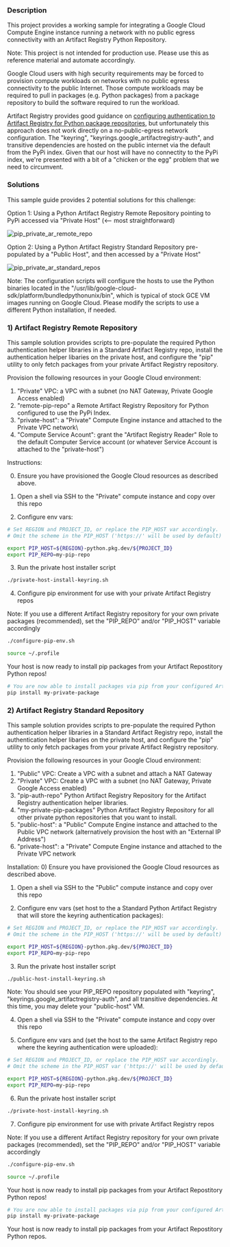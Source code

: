 ### Description

This project provides a working sample for integrating a Google Cloud Compute Engine instance running a network with no public egress connectivity with an Artifact Registry Python Repository.

Note: This project is not intended for production use. Please use this as reference material and automate accordingly.

Google Cloud users with high security requirements may be forced to provision compute workloads on networks with no public egress connectivity to the public Internet. Those compute workloads may be required to pull in packages (e.g. Python packages) from a package repository to build the software required to run the workload.

Artifact Registry provides good guidance on [configuring authentication to Artifact Registry for Python package repositories](https://cloud.google.com/artifact-registry/docs/python/authentication), but unfortunately this approach does not work directly on a no-public-egress network configuration. The "keyring", "keyrings.google_artifactregistry-auth", and transitive dependencies are hosted on the public internet via the default from the PyPi index. Given that our host will have no connectity to the PyPi index, we're presented with a bit of a "chicken or the egg" problem that we need to circumvent.

### Solutions

This sample guide provides 2 potential solutions for this challenge:

Option 1: Using a Python Artifact Registry Remote Repository pointing to PyPi accessed via "Private Host" (<-- most straightforward)

![pip_private_ar_remote_repo](https://github.com/user-attachments/assets/70b85523-d523-450e-9af9-2a4e01a0b887)

Option 2: Using a Python Artifact Registry Standard Repository pre-populated by a "Public Host", and then accessed by a "Private Host"

![pip_private_ar_standard_repos](https://github.com/user-attachments/assets/a928815c-9a89-4d95-b862-1dd4cc2a4b0f)


Note: The configuration scripts will configure the hosts to use the Python binaries located in the "/usr/lib/google-cloud-sdk/platform/bundledpythonunix/bin", which is typical of stock GCE VM images running on Google Cloud. Please modify the scripts to use a different Python installation, if needed.

### 1) Artifact Registry Remote Repository
This sample solution provides scripts to pre-populate the required Python authentication helper libraries in a Standard Artifact Registry repo, install the authentication helper libaries on the private host, and configure the "pip" utility to only fetch packages from your private Artifact Registry repository.

Provision the following resources in your Google Cloud environment:
1) "Private" VPC: a VPC with a subnet (no NAT Gateway, Private Google Access enabled)
2) "remote-pip-repo" a Remote Artifact Registry Repository for Python configured to use the PyPi Index.
3) "private-host": a "Private" Compute Engine instance and attached to the Private VPC network\
4) "Compute Service Acount": grant the "Artifact Registry Reader" Role to the default Computer Service account (or whatever Service Account is attached to the "private-host")

Instructions:

0) Ensure you have provisioned the Google Cloud resources as described above.

1) Open a shell via SSH to the "Private" compute instance and copy over this repo

2) Configure env vars:

  ```BASH
  # Set REGION and PROJECT_ID, or replace the PIP_HOST var accordingly.
  # Omit the scheme in the PIP_HOST ('https://' will be used by default) var.

  export PIP_HOST=${REGION}-python.pkg.dev/${PROJECT_ID}
  export PIP_REPO=my-pip-repo
  ```

3) Run the private host installer script

  ```BASH
  ./private-host-install-keyring.sh
  ```

4) Configure pip environment for use with your private Artifact Registry repos 

  Note: If you use a different Artifact Registry repository for your own private packages (recommended), set the "PIP_REPO" and/or "PIP_HOST" variable accordingly

  ```BASH
  ./configure-pip-env.sh

  source ~/.profile
  ```
 
Your host is now ready to install pip packages from your Artifact Repostitory Python repos!

```BASH
# You are now able to install packages via pip from your configured Artiface Registry repositories.
pip install my-private-package
```

### 2) Artifact Registry Standard Repository
This sample solution provides scripts to pre-populate the required Python authentication helper libraries in a Standard Artifact Registry repo, install the authentication helper libaries on the private host, and configure the "pip" utility to only fetch packages from your private Artifact Registry repository.

Provision the following resources in your Google Cloud environment:
1) "Public" VPC: Create a VPC with a subnet and attach a NAT Gateway
2) "Private" VPC: Create a VPC with a subnet (no NAT Gateway, Private Google Access enabled)
3) "pip-auth-repo" Python Artifact Registry Repository for the Artifact Registry authentication helper libraries.
4) "my-private-pip-packages" Python Artifact Registry Repository for all other private python repositories that you want to install.
5) "public-host": a "Public" Compute Engine instance and attached to the Public VPC network (alternatively provision the host with an "External IP Address")
4) "private-host": a "Private" Compute Engine instance and attached to the Private VPC network
  
Installation:
0) Ensure you have provisioned the Google Cloud resources as described above.

1) Open a shell via SSH to the "Public" compute instance and copy over this repo

2) Configure env vars (set host to the a Standard Python Artifact Registry that will store the keyring authentication packages):

  ```BASH
  # Set REGION and PROJECT_ID, or replace the PIP_HOST var accordingly.
  # Omit the scheme in the PIP_HOST ('https://' will be used by default) var.

  export PIP_HOST=${REGION}-python.pkg.dev/${PROJECT_ID}
  export PIP_REPO=my-pip-repo
  ```

3) Run the private host installer script

  ```BASH
  ./public-host-install-keyring.sh
  ```

Note: You should see your PIP_REPO repository populated with "keyring", "keyrings.google_artifactregistry-auth", and all transitive dependencies. At this time, you may delete your "public-host" VM.

4) Open a shell via SSH to the "Private" compute instance and copy over this repo

5) Configure env vars and (set the host to the same Artifact Registry repo where the keyring authentication were uploaded):

  ```BASH
  # Set REGION and PROJECT_ID, or replace the PIP_HOST var accordingly.
  # Omit the scheme in the PIP_HOST var ('https://' will be used by default).

  export PIP_HOST=${REGION}-python.pkg.dev/${PROJECT_ID}
  export PIP_REPO=my-pip-repo
  ```

6) Run the private host installer script

  ```BASH
  ./private-host-install-keyring.sh
  ```

7) Configure pip environment for use with private Artifact Registry repos 

  Note: If you use a different Artifact Registry repository for your own private packages (recommended), set the "PIP_REPO" and/or "PIP_HOST" variable accordingly

  ```BASH
  ./configure-pip-env.sh

  source ~/.profile
  ```

Your host is now ready to install pip packages from your Artifact Repostitory Python repos!

```BASH
# You are now able to install packages via pip from your configured Artiface Registry repositories.
pip install my-private-package
```
 
Your host is now ready to install pip packages from your Artifact Repostitory Python repos.

